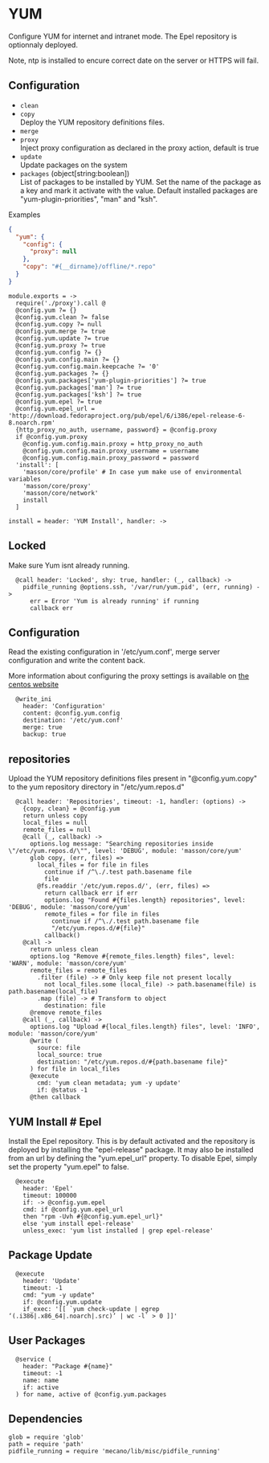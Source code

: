 
# YUM

Configure YUM for internet and intranet mode. The Epel repository is optionnaly
deployed.

Note, ntp is installed to encure correct date on the server or HTTPS will fail.

## Configuration

*   `clean`   
*   `copy`   
    Deploy the YUM repository definitions files.   
*   `merge`   
*   `proxy`   
    Inject proxy configuration as declared in the proxy 
    action, default is true   
*   `update`   
    Update packages on the system   
*   `packages` (object[string:boolean])   
    List of packages to be installed by YUM. Set the name of the package as a
    key and mark it activate with the value. Default installed packages are
    "yum-plugin-priorities", "man" and "ksh".   

Examples

```json
{
  "yum": {
    "config": {
      "proxy": null
    },
    "copy": "#{__dirname}/offline/*.repo"
  }
}
```

    module.exports = ->
      require('./proxy').call @
      @config.yum ?= {}
      @config.yum.clean ?= false
      @config.yum.copy ?= null
      @config.yum.merge ?= true
      @config.yum.update ?= true
      @config.yum.proxy ?= true
      @config.yum.config ?= {}
      @config.yum.config.main ?= {}
      @config.yum.config.main.keepcache ?= '0'
      @config.yum.packages ?= {}
      @config.yum.packages['yum-plugin-priorities'] ?= true
      @config.yum.packages['man'] ?= true
      @config.yum.packages['ksh'] ?= true
      @config.yum.epel ?= true
      @config.yum.epel_url = 'http://download.fedoraproject.org/pub/epel/6/i386/epel-release-6-8.noarch.rpm'
      {http_proxy_no_auth, username, password} = @config.proxy
      if @config.yum.proxy
        @config.yum.config.main.proxy = http_proxy_no_auth
        @config.yum.config.main.proxy_username = username
        @config.yum.config.main.proxy_password = password
      'install': [
        'masson/core/profile' # In case yum make use of environmental variables
        'masson/core/proxy'
        'masson/core/network'
        install
      ]

    install = header: 'YUM Install', handler: ->

## Locked

Make sure Yum isnt already running.

      @call header: 'Locked', shy: true, handler: (_, callback) ->
        pidfile_running @options.ssh, '/var/run/yum.pid', (err, running) ->
          err = Error 'Yum is already running' if running
          callback err

## Configuration

Read the existing configuration in '/etc/yum.conf', 
merge server configuration and write the content back.

More information about configuring the proxy settings 
is available on [the centos website](http://www.centos.org/docs/5/html/yum/sn-yum-proxy-server.html)

      @write_ini
        header: 'Configuration'
        content: @config.yum.config
        destination: '/etc/yum.conf'
        merge: true
        backup: true

## repositories

Upload the YUM repository definitions files present in 
"@config.yum.copy" to the yum repository directory 
in "/etc/yum.repos.d"

      @call header: 'Repositories', timeout: -1, handler: (options) ->
        {copy, clean} = @config.yum
        return unless copy
        local_files = null
        remote_files = null
        @call (_, callback) ->
          options.log message: "Searching repositories inside \"/etc/yum.repos.d/\"", level: 'DEBUG', module: 'masson/core/yum'
          glob copy, (err, files) =>
            local_files = for file in files
              continue if /^\./.test path.basename file
              file
            @fs.readdir '/etc/yum.repos.d/', (err, files) =>
              return callback err if err
              options.log "Found #{files.length} repositories", level: 'DEBUG', module: 'masson/core/yum'
              remote_files = for file in files
                continue if /^\./.test path.basename file
                "/etc/yum.repos.d/#{file}"
              callback()
        @call ->
          return unless clean
          options.log "Remove #{remote_files.length} files", level: 'WARN', module: 'masson/core/yum'
          remote_files = remote_files
            .filter (file) -> # Only keep file not present locally
              not local_files.some (local_file) -> path.basename(file) is path.basename(local_file)
            .map (file) -> # Transform to object
              destination: file
          @remove remote_files
        @call (_, callback) ->
          options.log "Upload #{local_files.length} files", level: 'INFO', module: 'masson/core/yum'
          @write (
            source: file
            local_source: true
            destination: "/etc/yum.repos.d/#{path.basename file}"
          ) for file in local_files
          @execute
            cmd: 'yum clean metadata; yum -y update'
            if: @status -1
          @then callback

## YUM Install # Epel

Install the Epel repository. This is by default activated and the repository is
deployed by installing the "epel-release" package. It may also be installed from
an url by defining the "yum.epel_url" property. To disable Epel, simply set the
property "yum.epel" to false.

      @execute
        header: 'Epel'
        timeout: 100000
        if: -> @config.yum.epel
        cmd: if @config.yum.epel_url
        then "rpm -Uvh #{@config.yum.epel_url}"
        else 'yum install epel-release' 
        unless_exec: 'yum list installed | grep epel-release'

## Package Update

      @execute
        header: 'Update'
        timeout: -1
        cmd: "yum -y update"
        if: @config.yum.update
        if_exec: '[[ `yum check-update | egrep ‘(.i386|.x86_64|.noarch|.src)’ | wc -l` > 0 ]]'

## User Packages

      @service (
        header: "Package #{name}"
        timeout: -1
        name: name
        if: active
      ) for name, active of @config.yum.packages

## Dependencies

    glob = require 'glob'
    path = require 'path'
    pidfile_running = require 'mecano/lib/misc/pidfile_running'
